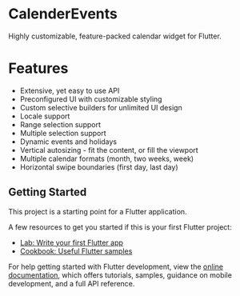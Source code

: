 # CalenderEvents

Highly customizable, feature-packed calendar widget for Flutter.

# Features

- Extensive, yet easy to use API
- Preconfigured UI with customizable styling
- Custom selective builders for unlimited UI design
- Locale support
- Range selection support
- Multiple selection support
- Dynamic events and holidays
- Vertical autosizing - fit the content, or fill the viewport
- Multiple calendar formats (month, two weeks, week)
- Horizontal swipe boundaries (first day, last day)

## Getting Started

This project is a starting point for a Flutter application.

A few resources to get you started if this is your first Flutter project:

- [Lab: Write your first Flutter app](https://docs.flutter.dev/get-started/codelab)
- [Cookbook: Useful Flutter samples](https://docs.flutter.dev/cookbook)

For help getting started with Flutter development, view the
[online documentation](https://docs.flutter.dev/), which offers tutorials,
samples, guidance on mobile development, and a full API reference.
